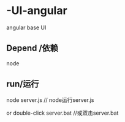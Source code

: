 # -UI-angular
angular base UI

## Depend /依赖
node

## run/运行
node server.js     // node运行server.js

or   double-click server.bat   //或双击server.bat
